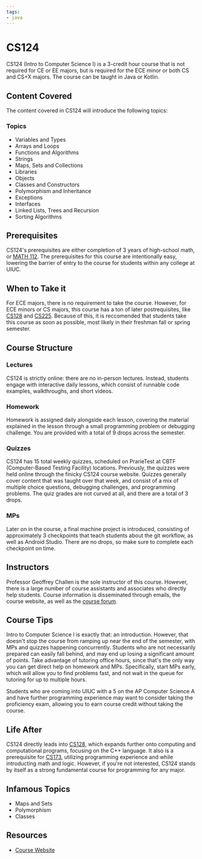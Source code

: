 ```yaml
---
tags:
- java
---
```

# CS124

CS124 (Intro to Computer Science I) is a 3-credit hour course that is not required for CE or EE majors, but is required for the ECE minor or both CS and CS+X majors. The course can be taught in Java or Kotlin.

## Content Covered

The content covered in CS124 will introduce the following topics:

### Topics

- Variables and Types
- Arrays and Loops
- Functions and Algorithms
- Strings
- Maps, Sets and Collections
- Libraries
- Objects
- Classes and Constructors
- Polymorphism and Inheritance
- Exceptions
- Interfaces
- Linked Lists, Trees and Recursion
- Sorting Algorithms

## Prerequisites

CS124's prerequisites are either completion of 3 years of high-school math, or [MATH 112](../MATH%20Course%20Offerings/MATH112.md). The prerequisites for this course are intentionally easy, lowering the barrier of entry to the course for students within any college at UIUC.

## When to Take it

For ECE majors, there is no requirement to take the course. However, for ECE minors or CS majors, this course has a ton of later postrequisites, like [CS128](./CS128.md) and [CS225](./CS225.md). Because of this, it is reccomended that students take this course as soon as possible, most likely in their freshman fall or spring semester.

## Course Structure

### Lectures

CS124 is strictly online: there are no in-person lectures. Instead, students engage with interactive daily lessons, which consist of runnable code examples, walkthroughs, and short videos. 

### Homework

Homework is assigned daily alongside each lesson, covering the material explained in the lesson through a small programming problem or debugging challenge. You are provided with a total of 9 drops across the semester.

### Quizzes

CS124 has 15 total weekly quizzes, scheduled on PrarieTest at CBTF (Computer-Based Testing Facility) locations. Previously, the quizzes were held online through the finicky CS124 course website. Quizzes generally cover content that was taught over that week, and consist of a mix of multiple choice questions, debugging challenges, and programming problems. The quiz grades are not curved at all, and there are a total of 3 drops.

### MPs

Later on in the course, a final machine project is introduced, consisting of approximately 3 checkpoints that teach students about the git workflow, as well as Android Studio. There are no drops, so make sure to complete each checkpoint on time.

## Instructors

Professor Geoffrey Challen is the sole instructor of this course. However, there is a large number of course assistants and associates who directly help students. Course information is disseminated through emails, the course website, as well as the [course forum](https://forum.cs124.org/). 

## Course Tips

Intro to Computer Science I is exactly that: an introduction. However, that doesn't stop the course from ramping up near the end of the semester, with MPs and quizzes happening concurrently. Students who are not necessarily prepared can easily fall behind, and may end up losing a significant amount of points. Take advantage of tutoring office hours, since that's the only way you can get direct help on homework and MPs. Specifically, start MPs early, which will allow you to find problems fast, and not wait in the queue for tutoring for up to multiple hours.

Students who are coming into UIUC with a 5 on the AP Computer Science A and have further programming experience may want to consider taking the proficiency exam, allowing you to earn course credit without taking the course.

## Life After

CS124 directly leads into [CS128](./CS128.md), which expands further onto computing and computational programs, focusing on the C++ language. It also is a prerequisite for [CS173](./CS173.md), utilizing programming experience and while introducting math and logic. However, if you're not interested, CS124 stands by itself as a strong fundamental course for programming for any major.

## Infamous Topics

- Maps and Sets
- Polymorphism
- Classes

## Resources

- [Course Website](https://www.cs124.org/)
